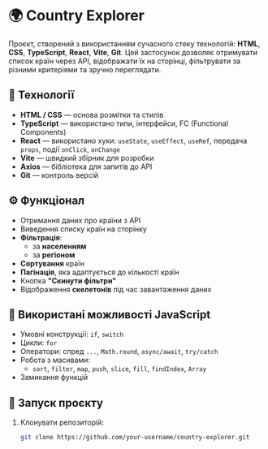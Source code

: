 # 🌍 Country Explorer

Проєкт, створений з використанням сучасного стеку технологій: **HTML**, **CSS**, **TypeScript**, **React**, **Vite**, **Git**. Цей застосунок дозволяє отримувати список країн через API, відображати їх на сторінці, фільтрувати за різними критеріями та зручно переглядати.

## 🔧 Технології

- **HTML / CSS** — основа розмітки та стилів
- **TypeScript** — використано типи, інтерфейси, FC (Functional Components)
- **React** — використано хуки: `useState`, `useEffect`, `useRef`, передача `props`, події `onClick`, `onChange`
- **Vite** — швидкий збірник для розробки
- **Axios** — бібліотека для запитів до API
- **Git** — контроль версій

## ⚙️ Функціонал

- Отримання даних про країни з API
- Виведення списку країн на сторінку
- **Фільтрація**:
  - за **населенням**
  - за **регіоном**
- **Сортування** країн
- **Пагінація**, яка адаптується до кількості країн
- Кнопка **"Скинути фільтри"**
- Відображення **скелетонів** під час завантаження даних

## 🧠 Використані можливості JavaScript

- Умовні конструкції: `if`, `switch`
- Цикли: `for`
- Оператори: спред `...`, `Math.round`, `async/await`, `try/catch`
- Робота з масивами:
  - `sort`, `filter`, `map`, `push`, `slice`, `fill`, `findIndex`, `Array`
- Замикання функцій

## 🚀 Запуск проєкту

1. Клонувати репозиторій:
   ```bash
   git clone https://github.com/your-username/country-explorer.git
